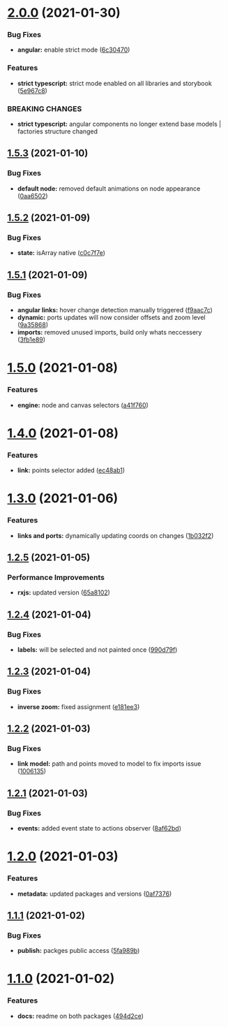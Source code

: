 # [2.0.0](https://github.com/Vonage/rxzu/compare/v1.5.3...v2.0.0) (2021-01-30)


### Bug Fixes

* **angular:** enable strict mode ([6c30470](https://github.com/Vonage/rxzu/commit/6c304708118f40043fc105f51f9aec273b3340b9))


### Features

* **strict typescript:** strict mode enabled on all libraries and storybook ([5e967c8](https://github.com/Vonage/rxzu/commit/5e967c8bdb32d27458fe31355b1b220a702d4ac6))


### BREAKING CHANGES

* **strict typescript:** angular components no longer extend base models | factories structure changed

## [1.5.3](https://github.com/Vonage/rxzu/compare/v1.5.2...v1.5.3) (2021-01-10)


### Bug Fixes

* **default node:** removed default animations on node appearance ([0aa6502](https://github.com/Vonage/rxzu/commit/0aa6502e0b236e68601f3bf871601e1bec1c0d05))

## [1.5.2](https://github.com/Vonage/rxzu/compare/v1.5.1...v1.5.2) (2021-01-09)


### Bug Fixes

* **state:** isArray native ([c0c7f7e](https://github.com/Vonage/rxzu/commit/c0c7f7e2a09a1e0d467889acd60c7b42f8657964))

## [1.5.1](https://github.com/Vonage/rxzu/compare/v1.5.0...v1.5.1) (2021-01-09)


### Bug Fixes

* **angular links:** hover change detection manually triggered ([f9aac7c](https://github.com/Vonage/rxzu/commit/f9aac7c8eb3d25a88e54d65a13c002a6fd456837))
* **dynamic:** ports updates will now consider offsets and zoom level ([9a35868](https://github.com/Vonage/rxzu/commit/9a35868f9fe831c11ab5c851ddb51377eb244281))
* **imports:** removed unused imports, build only whats neccessery ([3fb1e89](https://github.com/Vonage/rxzu/commit/3fb1e89ed31ce88c4163959919558994e26c4668))

# [1.5.0](https://github.com/Vonage/rxzu/compare/v1.4.0...v1.5.0) (2021-01-08)


### Features

* **engine:** node and canvas selectors ([a41f760](https://github.com/Vonage/rxzu/commit/a41f76072e869dfef87ec7eea4c9da2738cf82c0))

# [1.4.0](https://github.com/Vonage/rxzu/compare/v1.3.0...v1.4.0) (2021-01-08)


### Features

* **link:** points selector added ([ec48ab1](https://github.com/Vonage/rxzu/commit/ec48ab11003753b24fdc563d8895ee10137e0990))

# [1.3.0](https://github.com/Vonage/rxzu/compare/v1.2.5...v1.3.0) (2021-01-06)


### Features

* **links and ports:** dynamically updating coords on changes ([1b032f2](https://github.com/Vonage/rxzu/commit/1b032f264551547a79854f86eb4b14cc16e0686c))

## [1.2.5](https://github.com/Vonage/rxzu/compare/v1.2.4...v1.2.5) (2021-01-05)


### Performance Improvements

* **rxjs:** updated version ([65a8102](https://github.com/Vonage/rxzu/commit/65a81025a7b3cbb61c65d5430a977932924ebe36))

## [1.2.4](https://github.com/Vonage/rxzu/compare/v1.2.3...v1.2.4) (2021-01-04)


### Bug Fixes

* **labels:** will be selected and not painted once ([990d79f](https://github.com/Vonage/rxzu/commit/990d79f7138540e96c2368b585575dba1327bfd6))

## [1.2.3](https://github.com/Vonage/rxzu/compare/v1.2.2...v1.2.3) (2021-01-04)


### Bug Fixes

* **inverse zoom:** fixed assignment ([e181ee3](https://github.com/Vonage/rxzu/commit/e181ee3b2a8c3a7dbd1fbed174aaf37b49391002))

## [1.2.2](https://github.com/Vonage/rxzu/compare/v1.2.1...v1.2.2) (2021-01-03)


### Bug Fixes

* **link model:** path and points moved to model to fix imports issue ([1006135](https://github.com/Vonage/rxzu/commit/10061354ab39a878d2219912c0281dcc424f6901))

## [1.2.1](https://github.com/Vonage/rxzu/compare/v1.2.0...v1.2.1) (2021-01-03)


### Bug Fixes

* **events:** added event state to actions observer ([8af62bd](https://github.com/Vonage/rxzu/commit/8af62bd517ba61d42c6356fc394132565dac2b0a))

# [1.2.0](https://github.com/Vonage/rxzu/compare/v1.1.1...v1.2.0) (2021-01-03)


### Features

* **metadata:** updated packages and versions ([0af7376](https://github.com/Vonage/rxzu/commit/0af73768cbd28e692da4f3606e47e6b4118f7575))

## [1.1.1](https://github.com/Vonage/rxzu/compare/v1.1.0...v1.1.1) (2021-01-02)


### Bug Fixes

* **publish:** packges public access ([5fa989b](https://github.com/Vonage/rxzu/commit/5fa989bde55fb04c5246838820fae4f854820f76))

# [1.1.0](https://github.com/Vonage/rxzu/compare/v1.0.0...v1.1.0) (2021-01-02)


### Features

* **docs:** readme on both packages ([494d2ce](https://github.com/Vonage/rxzu/commit/494d2cedf40f7babf477cca43abc068063e69447))
